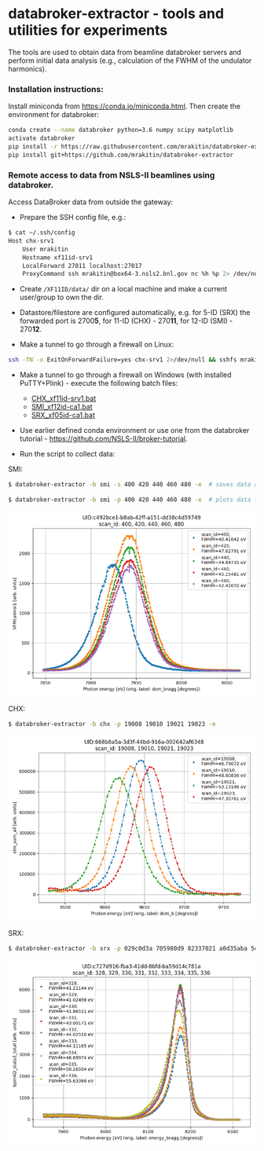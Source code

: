 # databroker-extractor - tools and utilities for experiments

The tools are used to obtain data from beamline databroker servers and perform initial data analysis
(e.g., calculation of the FWHM of the undulator harmonics).

### Installation instructions:

Install miniconda from https://conda.io/miniconda.html. Then create the environment for databroker:
```bash
conda create --name databroker python=3.6 numpy scipy matplotlib
activate databroker
pip install -r https://raw.githubusercontent.com/mrakitin/databroker-extractor/master/requirements.txt
pip install git+https://github.com/mrakitin/databroker-extractor
```

### Remote access to data from NSLS-II beamlines using databroker.

Access DataBroker data from outside the gateway:
- Prepare the SSH config file, e.g.:
```bash
$ cat ~/.ssh/config
Host chx-srv1
    User mrakitin
    Hostname xf11id-srv1
    LocalForward 27011 localhost:27017
    ProxyCommand ssh mrakitin@box64-3.nsls2.bnl.gov nc %h %p 2> /dev/null
```

- Create `/XF11ID/data/` dir on a local machine and make a current user/group to own the dir.

- Datastore/filestore are configured automatically, e.g. for 5-ID (SRX) the forwarded port is 2700**5**, for 11-ID (CHX) - 270**11**, for 12-ID (SMI) - 270**12**.

- Make a tunnel to go through a firewall on Linux:
```bash
ssh -fN -o ExitOnForwardFailure=yes chx-srv1 2>/dev/null && sshfs mrakitin@chx-srv1:/XF11ID/data /XF11ID/data/
```

- Make a tunnel to go through a firewall on Windows (with installed PuTTY+Plink) - execute the following batch files:
  - [CHX_xf11id-srv1.bat](https://github.com/mrakitin/databroker-extractor/blob/master/utils/CHX_xf11id-srv1.bat)
  - [SMI_xf12id-ca1.bat](https://github.com/mrakitin/databroker-extractor/blob/master/utils/SMI_xf12id-ca1.bat)
  - [SRX_xf05id-ca1.bat](https://github.com/mrakitin/databroker-extractor/blob/master/utils/SRX_xf05id-ca1.bat)

- Use earlier defined conda environment or use one from the databroker tutorial - https://github.com/NSLS-II/broker-tutorial.

- Run the script to collect data:

SMI:
```bash
$ databroker-extractor -b smi -s 400 420 440 460 480 -e  # saves data and plots for the provided scans
```
```bash
$ databroker-extractor -b smi -p 400 420 440 460 480 -e  # plots data for the provided scans
```
![scans](img/smi_scan_400-480.png)

CHX:
```bash
$ databroker-extractor -b chx -p 19008 19010 19021 19023 -e
```
![scans](img/chx_scan_19008-19023.png)

SRX:
```bash
$ databroker-extractor -b srx -p 029c0d3a 705980d9 82337021 a0d35aba 54032db3 7355ac61 96957282 83d5c99d c727d916 -e
```
![scans](img/xf05id_scan_328-336.png)
